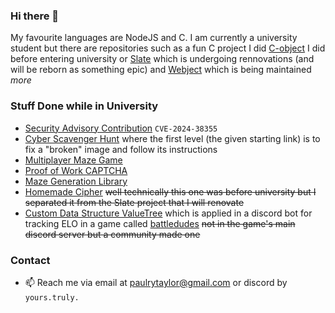 ### Hi there 👋
My favourite languages are NodeJS and C. I am currently a university student but there are repositories such as a fun C project I did [C-object](https://github.com/Y0ursTruly/c-object.git) I did before entering university or <a href="https://github.com/Y0ursTruly/slate.git">Slate</a> which is undergoing rennovations (and will be reborn as something epic) and [Webject](https://github.com/Y0ursTruly/webject.git) which is being maintained _more_

### Stuff Done while in University
- [Security Advisory Contribution](https://github.com/advisories/GHSA-25hc-qcg6-38wj) `CVE-2024-38355`
- [Cyber Scavenger Hunt](https://halfhat-start.onrender.com/) where the first level (the given starting link) is to fix a "broken" image and follow its instructions
- [Multiplayer Maze Game](https://a-mazed.onrender.com)
- [Proof of Work CAPTCHA](https://github.com/Y0ursTruly/pow_captcha)
- [Maze Generation Library](https://github.com/Y0ursTruly/maze)
- [Homemade Cipher](https://github.com/Y0ursTruly/homemade-cipher) ~~well technically this one was before university but I separated it from the Slate project that I will renovate~~
- [Custom Data Structure ValueTree](https://github.com/Y0ursTruly/battledudes-elo-bot/blob/master/valueTree.js) which is applied in a discord bot for tracking ELO in a game called [battledudes](https://battledudes.io) ~~not in the game's main discord server but a community made one~~

### Contact
- 📫 Reach me via email at paulrytaylor@gmail.com or discord by `yours.truly.`
